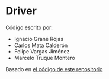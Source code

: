 # Driver

Código escrito por:
- Ignacio Grané Rojas
- Carlos Mata Calderón
- Felipe Vargas Jiménez
- Marcelo Truque Montero

Basado en [el código de este repositorio](https://github.com/Johannes4Linux/Linux_Driver_Tutorial_legacy/tree/main)

